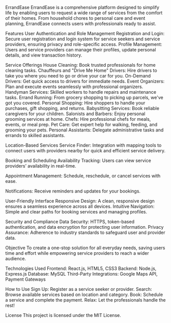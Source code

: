 ErrandEase
ErrandEase is a comprehensive platform designed to simplify life by enabling users to request a wide range of services from the comfort of their homes. From household chores to personal care and event planning, ErrandEase connects users with professionals ready to assist.

Features
User Authentication and Role Management
Registration and Login: Secure user registration and login system for service seekers and service providers, ensuring privacy and role-specific access.
Profile Management: Users and service providers can manage their profiles, update personal details, and view transaction history.

Service Offerings
House Cleaning: Book trusted professionals for home cleaning tasks.
Chauffeurs and "Drive Me Home" Drivers: Hire drivers to take you where you need to go or drive your car for you.
On-Demand Drivers: Get quick access to drivers for immediate needs.
Event Organizers: Plan and execute events seamlessly with professional organizers.
Handyman Services: Skilled workers to handle repairs and maintenance tasks.
Errand Running: From grocery shopping to picking up parcels, we've got you covered.
Personal Shopping: Hire shoppers to handle your purchases, gift shopping, and returns.
Babysitting Services: Book reliable caregivers for your children.
Salonists and Barbers: Enjoy personal grooming services at home.
Chefs: Hire professional chefs for meals, events, or meal prep.
Pet Care: Get expert help for walking, feeding, and grooming your pets.
Personal Assistants: Delegate administrative tasks and errands to skilled assistants.

Location-Based Services
Service Finder: Integration with mapping tools to connect users with providers nearby for quick and efficient service delivery.

Booking and Scheduling
Availability Tracking: Users can view service providers’ availability in real-time.

Appointment Management: Schedule, reschedule, or cancel services with ease.

Notifications: Receive reminders and updates for your bookings.

User-Friendly Interface
Responsive Design: A clean, responsive design ensures a seamless experience across all devices.
Intuitive Navigation: Simple and clear paths for booking services and managing profiles.

Security and Compliance
Data Security: HTTPS, token-based authentication, and data encryption for protecting user information.
Privacy Assurance: Adherence to industry standards to safeguard user and provider data.

Objective
To create a one-stop solution for all everyday needs, saving users time and effort while empowering service providers to reach a wider audience.

Technologies Used
Frontend: React.js, HTML5, CSS3
Backend: Node.js, Express.js
Database: MySQL
Third-Party Integrations: Google Maps API, Payment Gateways

How to Use
Sign Up: Register as a service seeker or provider.
Search: Browse available services based on location and category.
Book: Schedule a service and complete the payment.
Relax: Let the professionals handle the rest!

License
This project is licensed under the MIT License.


